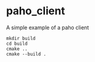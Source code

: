 # paho_client

A simple example of a paho client
 
```
mkdir build
cd build
cmake ..
cmake --build .
```

